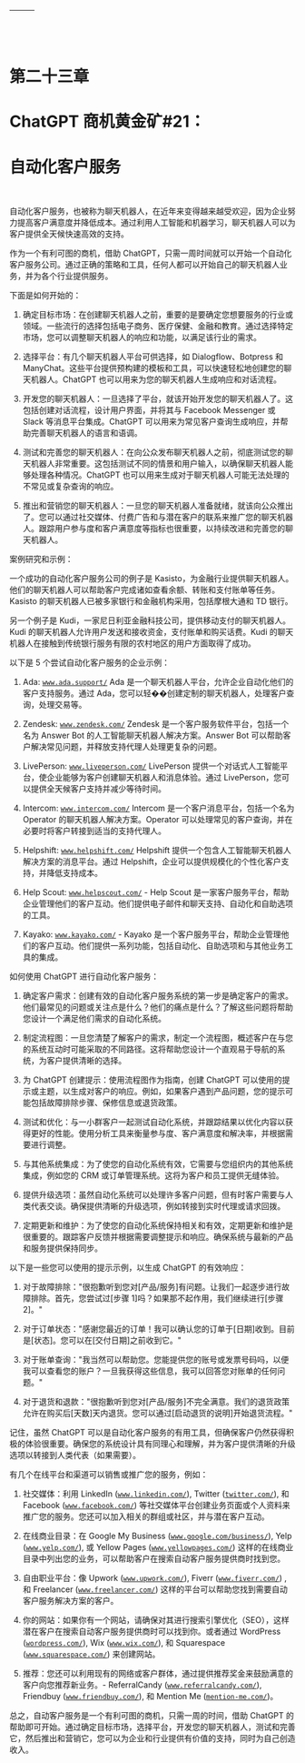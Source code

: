 | ![image](img/chapter_title_corner_decoration_left.png) |  | ![image](img/chapter_title_corner_decoration_right.png) |
| --- | --- | --- |

![image](img/chapter_title_above.png)

# 第二十三章

# ChatGPT 商机黄金矿#21：

# 自动化客户服务

![image](img/chapter_title_below.png)

自动化客户服务，也被称为聊天机器人，在近年来变得越来越受欢迎，因为企业努力提高客户满意度并降低成本。通过利用人工智能和机器学习，聊天机器人可以为客户提供全天候快速高效的支持。

作为一个有利可图的商机，借助 ChatGPT，只需一周时间就可以开始一个自动化客户服务公司。通过正确的策略和工具，任何人都可以开始自己的聊天机器人业务，并为各个行业提供服务。

下面是如何开始的：

1.  确定目标市场：在创建聊天机器人之前，重要的是要确定您想要服务的行业或领域。一些流行的选择包括电子商务、医疗保健、金融和教育。通过选择特定市场，您可以调整聊天机器人的响应和功能，以满足该行业的需求。

1.  选择平台：有几个聊天机器人平台可供选择，如 Dialogflow、Botpress 和 ManyChat。这些平台提供预构建的模板和工具，可以快速轻松地创建您的聊天机器人。ChatGPT 也可以用来为您的聊天机器人生成响应和对话流程。

1.  开发您的聊天机器人：一旦选择了平台，就该开始开发您的聊天机器人了。这包括创建对话流程，设计用户界面，并将其与 Facebook Messenger 或 Slack 等消息平台集成。ChatGPT 可以用来为常见客户查询生成响应，并帮助完善聊天机器人的语言和语调。

1.  测试和完善您的聊天机器人：在向公众发布聊天机器人之前，彻底测试您的聊天机器人非常重要。这包括测试不同的情景和用户输入，以确保聊天机器人能够处理各种情况。ChatGPT 也可以用来生成对于聊天机器人可能无法处理的不常见或复杂查询的响应。

1.  推出和营销您的聊天机器人：一旦您的聊天机器人准备就绪，就该向公众推出了。您可以通过社交媒体、付费广告和与潜在客户的联系来推广您的聊天机器人。跟踪用户参与度和客户满意度等指标也很重要，以持续改进和完善您的聊天机器人。

案例研究和示例：

一个成功的自动化客户服务公司的例子是 Kasisto，为金融行业提供聊天机器人。他们的聊天机器人可以帮助客户完成诸如查看余额、转账和支付账单等任务。Kasisto 的聊天机器人已被多家银行和金融机构采用，包括摩根大通和 TD 银行。

另一个例子是 Kudi，一家尼日利亚金融科技公司，提供移动支付的聊天机器人。Kudi 的聊天机器人允许用户发送和接收资金，支付账单和购买话费。Kudi 的聊天机器人在接触到传统银行服务有限的农村地区的用户方面取得了成功。

以下是 5 个尝试自动化客户服务的企业示例：

1.  Ada: [`www.ada.support/`](https://www.ada.support/) Ada 是一个聊天机器人平台，允许企业自动化他们的客户支持服务。通过 Ada，您可以轻��创建定制的聊天机器人，处理客户查询，处理交易等。

1.  Zendesk: [`www.zendesk.com/`](https://www.zendesk.com/) Zendesk 是一个客户服务软件平台，包括一个名为 Answer Bot 的人工智能聊天机器人解决方案。Answer Bot 可以帮助客户解决常见问题，并释放支持代理人处理更复杂的问题。

1.  LivePerson: [`www.liveperson.com/`](https://www.liveperson.com/) LivePerson 提供一个对话式人工智能平台，使企业能够为客户创建聊天机器人和消息体验。通过 LivePerson，您可以提供全天候客户支持并减少等待时间。

1.  Intercom: [`www.intercom.com/`](https://www.intercom.com/) Intercom 是一个客户消息平台，包括一个名为 Operator 的聊天机器人解决方案。Operator 可以处理常见的客户查询，并在必要时将客户转接到适当的支持代理人。

1.  Helpshift: [`www.helpshift.com/`](https://www.helpshift.com/) Helpshift 提供一个包含人工智能聊天机器人解决方案的消息平台。通过 Helpshift，企业可以提供规模化的个性化客户支持，并降低支持成本。

1.  Help Scout: [`www.helpscout.com/`](https://www.helpscout.com/) - Help Scout 是一家客户服务平台，帮助企业管理他们的客户互动。他们提供电子邮件和聊天支持、自动化和自助选项的工具。

1.  Kayako: [`www.kayako.com/`](https://www.kayako.com/) - Kayako 是一个客户服务平台，帮助企业管理他们的客户互动。他们提供一系列功能，包括自动化、自助选项和与其他业务工具的集成。

如何使用 ChatGPT 进行自动化客户服务：

1.  确定客户需求：创建有效的自动化客户服务系统的第一步是确定客户的需求。他们最常见的问题或关注点是什么？他们的痛点是什么？了解这些问题将帮助您设计一个满足他们需求的自动化系统。

1.  制定流程图：一旦您清楚了解客户的需求，制定一个流程图，概述客户在与您的系统互动时可能采取的不同路径。这将帮助您设计一个直观易于导航的系统，为客户提供清晰的选择。

1.  为 ChatGPT 创建提示：使用流程图作为指南，创建 ChatGPT 可以使用的提示或主题，以生成对客户的响应。例如，如果客户遇到产品问题，您的提示可能包括故障排除步骤、保修信息或退货政策。

1.  测试和优化：与一小群客户一起测试自动化系统，并跟踪结果以优化内容以获得更好的性能。使用分析工具来衡量参与度、客户满意度和解决率，并根据需要进行调整。

1.  与其他系统集成：为了使您的自动化系统有效，它需要与您组织内的其他系统集成，例如您的 CRM 或订单管理系统。这将为客户和员工提供无缝体验。

1.  提供升级选项：虽然自动化系统可以处理许多客户问题，但有时客户需要与人类代表交谈。确保提供清晰的升级选项，例如转接到实时代理或请求回拨。

1.  定期更新和维护：为了使您的自动化系统保持相关和有效，定期更新和维护是很重要的。跟踪客户反馈并根据需要调整提示和响应。确保系统与最新的产品和服务提供保持同步。

以下是一些您可以使用的提示示例，以生成 ChatGPT 的有效响应：

1.  对于故障排除："很抱歉听到您对[产品/服务]有问题。让我们一起逐步进行故障排除。首先，您尝试过[步骤 1]吗？如果那不起作用，我们继续进行[步骤 2]。"

1.  对于订单状态："感谢您最近的订单！我可以确认您的订单于[日期]收到。目前是[状态]。您可以在[交付日期]之前收到它。"

1.  对于账单查询："我当然可以帮助您。您能提供您的账号或发票号码吗，以便我可以查看您的账户？一旦我获得这些信息，我可以回答您对账单的任何问题。"

1.  对于退货和退款："很抱歉听到您对[产品/服务]不完全满意。我们的退货政策允许在购买后[天数]天内退货。您可以通过[启动退货的说明]开始退货流程。"

记住，虽然 ChatGPT 可以是自动化客户服务的有用工具，但确保客户仍然获得积极的体验很重要。确保您的系统设计具有同理心和理解，并为客户提供清晰的升级选项以转接到人类代表（如果需要）。

有几个在线平台和渠道可以销售或推广您的服务，例如：

1.  社交媒体：利用 LinkedIn ([`www.linkedin.com/`](https://www.linkedin.com/)), Twitter ([`twitter.com/`](https://twitter.com/)), 和 Facebook ([`www.facebook.com/`](https://www.facebook.com/)) 等社交媒体平台创建业务页面或个人资料来推广您的服务。您还可以加入相关的群组或社区，并与潜在客户互动。

1.  在线商业目录：在 Google My Business ([`www.google.com/business/`](https://www.google.com/business/)), Yelp ([`www.yelp.com/`](https://www.yelp.com/)), 或 Yellow Pages ([`www.yellowpages.com/`](https://www.yellowpages.com/)) 这样的在线商业目录中列出您的业务，可以帮助客户在搜索自动客户服务提供商时找到您。

1.  自由职业平台：像 Upwork ([`www.upwork.com/`](https://www.upwork.com/)), Fiverr ([`www.fiverr.com/`](https://www.fiverr.com/)) , 和 Freelancer ([`www.freelancer.com/`](https://www.freelancer.com/)) 这样的平台可以帮助您找到需要自动客户服务解决方案的客户。

1.  你的网站：如果你有一个网站，请确保对其进行搜索引擎优化（SEO），这样潜在客户在搜索自动客户服务提供商时可以找到你。或者通过 WordPress ([`wordpress.com/`](https://wordpress.com/)), Wix ([`www.wix.com/`](https://www.wix.com/)), 和 Squarespace ([`www.squarespace.com/`](https://www.squarespace.com/)) 来创建网站。

1.  推荐：您还可以利用现有的网络或客户群体，通过提供推荐奖金来鼓励满意的客户向您推荐新业务。- ReferralCandy ([`www.referralcandy.com/`](https://www.referralcandy.com/)), Friendbuy ([`www.friendbuy.com/`](https://www.friendbuy.com/)), 和 Mention Me ([`mention-me.com/`](https://mention-me.com/))。

总之，自动客户服务是一个有利可图的商机，只需一周的时间，借助 ChatGPT 的帮助即可开始。通过确定目标市场，选择平台，开发您的聊天机器人，测试和完善它，然后推出和营销它，您可以为企业和行业提供有价值的支持，同时为自己创造收入。
